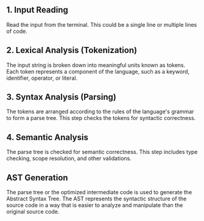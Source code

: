 ## 1. Input Reading
Read the input from the terminal. This could be a single line or multiple lines of code.

## 2. Lexical Analysis (Tokenization)
The input string is broken down into meaningful units known as tokens. Each token represents a component of the language, such as a keyword, identifier, operator, or literal.

## 3. Syntax Analysis (Parsing)
The tokens are arranged according to the rules of the language's grammar to form a parse tree. This step checks the tokens for syntactic correctness.

## 4. Semantic Analysis
The parse tree is checked for semantic correctness. This step includes type checking, scope resolution, and other validations.

## AST Generation
The parse tree or the optimized intermediate code is used to generate the Abstract Syntax Tree. The AST represents the syntactic structure of the source code in a way that is easier to analyze and manipulate than the original source code.
